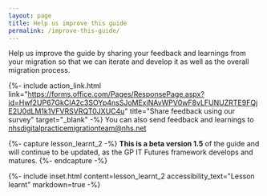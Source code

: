 ```yaml
---
layout: page
title: Help us improve this guide
permalink: /improve-this-guide/
---
```

Help us improve the guide by sharing your feedback and learnings from your migration so that we can iterate and develop it as well as the overall migration process. 
<!-- Share feedback [**using this survey**](https://forms.office.com/Pages/ResponsePage.aspx?id=Hwf2UP67GkCIA2c3SOYp4nsSJoMExjNAvWPV0wF8vLFUNUZRTE9FQjE2U0dLM1k1VFVRSVRQT0JXUC4u).-->

{%- include action_link.html link="https://forms.office.com/Pages/ResponsePage.aspx?id=Hwf2UP67GkCIA2c3SOYp4nsSJoMExjNAvWPV0wF8vLFUNUZRTE9FQjE2U0dLM1k1VFVRSVRQT0JXUC4u" title="Share feedback using our survey" target="_blank" -%}
You can also send feedback and learnings to <a href="mailto:nhsdigitalpracticemigrationteam@nhs.net?subject=Practice%20migration%20guide%20v1.5%20-%20feedback%20&body=For%20the%20attention%20of%20The%20Practice%20Migration%20Team,%20NHS Digital">nhsdigitalpracticemigrationteam@nhs.net</a>


{%- capture lesson_learnt_2 -%} **This is a beta version 1.5** of the guide and will continue to be updated, as the GP IT Futures framework develops and matures.
{%- endcapture -%}

{%- include inset.html content=lesson_learnt_2 accessibility_text="Lesson learnt" markdown=true -%}
